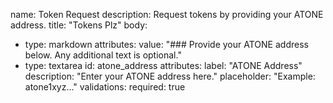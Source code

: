 name: Token Request
description: Request tokens by providing your ATONE address.
title: "Tokens Plz"
body:
  - type: markdown
    attributes:
      value: "### Provide your ATONE address below. Any additional text is optional."
  - type: textarea
    id: atone_address
    attributes:
      label: "ATONE Address"
      description: "Enter your ATONE address here."
      placeholder: "Example: atone1xyz..."
    validations:
      required: true
